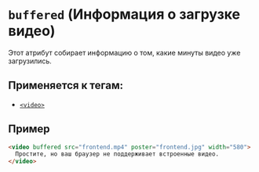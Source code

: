 # `buffered` (Информация о загрузке видео)

Этот атрибут собирает информацию о том, какие минуты видео уже загрузились.

## Применяется к тегам:

- [`<video>`](<../TAGS MEDIA/video (ВИДЕО).md>)

## Пример

```html
<video buffered src="frontend.mp4" poster="frontend.jpg" width="580">
  Простите, но ваш браузер не поддерживает встроенные видео.
</video>
```
